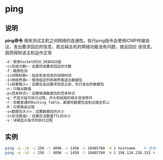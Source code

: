 # **ping**

## 说明

**ping命令** 用来测试主机之间网络的连通性。执行ping指令会使用ICMP传输协议，发出要求回应的信息，若远端主机的网络功能没有问题，就会回应
该信息，因而得知该主机运作正常

```markdown
-d：使用Socket的SO_DEBUG功能
-c<完成次数>：设置完成要求回应的次数
-f：极限检测
-i<间隔秒数>：指定收发信息的间隔时间
-I<网络界面>：使用指定的网络界面送出数据包
-l<前置载入>：设置在送出要求信息之前，先行发出的数据包
-n：只输出数值
-p<范本样式>：设置填满数据包的范本样式
-q：不显示指令执行过程，开头和结尾的相关信息除外
-r：忽略普通的Routing Table，直接将数据包送到远端主机上
-R：记录路由过程
-s<数据包大小>：设置数据包的大小
-t<存活数值>：设置存活数值TTL的大小
-v：详细显示指令的执行过程
```

## 实例

```bash
ping -q -i0 -c 256 -l 4096 -s 1450 -S 10485760 -W 1 hostname    # 使用-i0选项以尽可能快的速度发送ICMP数据包，必须时root用户
ping -q -i0 -c 256 -l 4096 -s 1450 -S 10485760 -W 1 198.124.238.153 # 测试每一跳，看看损失从哪里开始
```
